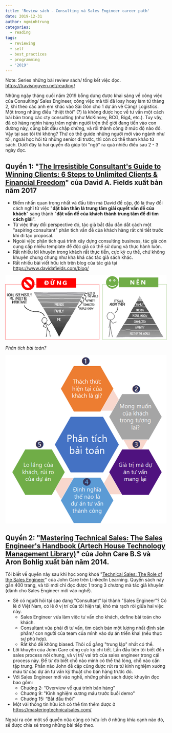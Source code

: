 ```yaml
---
title: 'Review sách - Consulting và Sales Engineer career path'
date: 2019-12-31
author: ngminhtrung
categories:
  - reading
tags:
  - reviewing
  - self
  - best_practices
  - programming
  - '2019'
---
```


Note: Series những bài review sách/ tổng kết việc đọc. https://travisnguyen.net/reading/

Những ngày tháng cuối năm 2019 bỗng dưng được khai sáng về công việc của Consulting/ Sales Engineer, công việc mà tôi đã loay hoay làm từ tháng 2, khi theo các anh em khác vào Sài Gòn cho 1 dự án về Cảng/ Logistics. Một trong những điều "thiệt thòi" (?) là không được học về tư vấn một cách bài bản trong các cty consulting (như McKinsey, BCG, Big4, etc.). Tuy vậy, đã có hàng nghìn hàng trăm nghìn người trên thế giới đang tiến vào con đường này, cũng bắt đầu chập chững, và rồi thành công ở mức độ nào đó. Vậy tại sao tôi thì không? Thứ có thể guide những người mới vào ngành như tôi, ngoài học hỏi từ những senior đi trước, thì còn có thể tham khảo từ sách. Dưới đây là hai quyển đã giúp tôi "ngộ" ra quá nhiều điều sau 2 - 3 ngày đọc. 

## Quyển 1: "[The Irresistible Consultant's Guide to Winning Clients: 6 Steps to Unlimited Clients & Financial Freedom](https://www.amazon.com/Irresistible-Consultants-Guide-Winning-Clients/dp/1683501640)" của David A. Fields xuất bản năm 2017
- Điểm nhấn quan trọng nhất và đầu tiên mà David đề cập, đó là thay đổi cách nghĩ từ việc "**đặt bản thân là trung tâm giải quyết vấn đề của khách**" sang thành "**đặt vấn đề của khách thành trung tâm để đi tìm cách giải**".
- Từ việc thay đổi perspective đó, tác giả bắt đầu dẫn dắt cách một "aspiring consultant" phân tích vấn đề của khách hàng rất chi tiết trước khi đi tạo proposal. 
- Ngoài việc phân tích quá trình xây dựng consulting business, tác giả còn cung cấp nhiều template để độc giả có thể sử dụng và thực hành luôn.
- Rất nhiều lời khuyên trong khách rất thực tiễn, cực kỳ cụ thể, chứ không khuyên chung chung như kha khá các tác giả sách khác.
- Rất nhiều bài viết hữu ích trên blog của tác giả tại https://www.davidafields.com/blog/

![Right_Side_Up_thinking](./Fig_01.png)

*Phân tích bài toán?*

![Context_Analysis](./Fig_02.png)

## Quyển 2: "[Mastering Technical Sales: The Sales Engineer's Handbook (Artech House Technology Management Library)](https://www.amazon.com/Mastering-Technical-Sales-Professional-Development/dp/1608077446/ref=pd_sbs_14_t_0/142-5189973-2296546?_encoding=UTF8&pd_rd_i=1608077446&pd_rd_r=efd623bd-3395-46bd-8c6a-4e33f5cdc50b&pd_rd_w=WZzvJ&pd_rd_wg=BQZqB&pf_rd_p=5cfcfe89-300f-47d2-b1ad-a4e27203a02a&pf_rd_r=ANXVBAZMT0F4G91ENB5D&psc=1&refRID=ANXVBAZMT0F4G91ENB5D)" của  John Care B.S và Aron Bohlig xuất bản năm 2014. 

Tôi biết về quyển này sau khi học xong khoá "[Technical Sales: The Role of the Sales Engineer](https://www.linkedin.com/learning/technical-sales-the-role-of-the-sales-engineer)" của John Care trên LinkedIn Learning. Quyển sách này gần 400 trang, và tôi mới chỉ đọc được 1 trong 3 chương mà tác giả khuyên (dành cho Sales Engineer mới vào nghề).
- Sẽ có người hỏi tại sao đang "Consultant" lại thành "Sales Engineer"? Có lẽ ở Việt Nam, có lẽ ở vị trí của tôi hiện tại, khó mà rạch ròi giữa hai việc này. 
  - Sales Engineer vừa làm việc tư vấn cho khách, define bài toán cho khách.
  - Consultant vừa phải đi tư vấn, tìm cách bán một lượng nhất định sản phẩm/ con người của team của mình vào dự án triển khai (nếu thực sự phù hợp).
  - Rất khó để không biased. Thôi cố gắng "trung lập" nhất có thể. 
- Lời khuyên của John Care cũng cực kỳ chi tiết. Lần đầu tiên tôi biết đến sales process nói chung, và vị trí/ vai trò của sales engineer trong cái process này. Để từ đó biết chỗ nào mình có thể thả lỏng, chỗ nào cần tập trung. Phần nào John đề cập cũng được rút ra từ kinh nghiệm xương máu từ các dự án tư vấn kỹ thuật cho bán hàng trước đó. 
- Với Sales Engineer mới vào nghề, những phần sách được khuyên đọc bao gồm:
  - Chương 2: “Overview về quá trình bán hàng” 
  - Chương 9: "Kinh nghiệm xương máu trước buổi demo”
  - Chương 15: “Bắt đầu thôi”
- Một vài thông tin hữu ích có thể tìm thêm được ở https://masteringtechnicalsales.com/

Ngoài ra còn một số quyễn nữa cũng có hữu ích ở những khía cạnh nào đó, sẽ được chia sẻ trong những bài tiếp theo.
